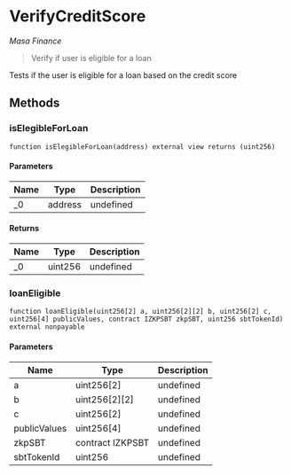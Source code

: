 # VerifyCreditScore

*Masa Finance*

> Verify if user is eligible for a loan

Tests if the user is eligible for a loan based on the credit score



## Methods

### isElegibleForLoan

```solidity
function isElegibleForLoan(address) external view returns (uint256)
```





#### Parameters

| Name | Type | Description |
|---|---|---|
| _0 | address | undefined |

#### Returns

| Name | Type | Description |
|---|---|---|
| _0 | uint256 | undefined |

### loanEligible

```solidity
function loanEligible(uint256[2] a, uint256[2][2] b, uint256[2] c, uint256[4] publicValues, contract IZKPSBT zkpSBT, uint256 sbtTokenId) external nonpayable
```





#### Parameters

| Name | Type | Description |
|---|---|---|
| a | uint256[2] | undefined |
| b | uint256[2][2] | undefined |
| c | uint256[2] | undefined |
| publicValues | uint256[4] | undefined |
| zkpSBT | contract IZKPSBT | undefined |
| sbtTokenId | uint256 | undefined |




